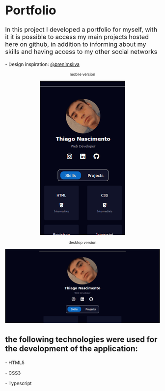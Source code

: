 <h1 style='font-size: 40px'>Portfolio</h1>
<p style='font-size: 20px'>In this project I developed a portfolio for myself, with it it is possible to access my main projects hosted here on github, in addition to informing about my skills and having access to my other social networks</p>
<p style='font-size: 15px'>- Design inspiration: <a href="https://github.com/brenimsilva">@brenimsilva</a></p> 

<p style='font-size: 12px' align='center'>mobile version</p>
<p align="center">
<img src="assets/web/mobile.gif"/>
<p style='font-size: 12px' align='center'>desktop version</p>
<p align="center">
<img src="assets/web/desktop.gif"/>
<h2 style='font-size: 25px'>the following technologies were used for the development of the application:</h2>
<p style='font-size: 15px'>- HTML5</p>
<p style='font-size: 15px'>- CSS3</p>
<p style='font-size: 15px'>- Typescript</p>